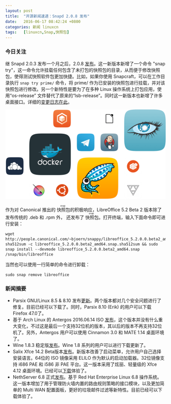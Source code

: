 ```yaml
---
layout: post
title:	"开源新闻速递：Snapd 2.0.8 发布"
date:	2016-06-17 08:42:24 +0800 
categories:	新闻 linuxcn 
tags:	[linuxcn,Snap,快照包]
---
```



### 今日关注


继 Snapd 2.0.3 发布一个月之后，2.0.8 [发布](https://developer.ubuntu.com/en/blog/2016/06/15/snapd-208-universal-snaps-and-desktop-interfaces/)。这一新版本新增了一个命令 "snap try"，这一命令允许挂载任何包含了未打包的快照包的目录，从而便于修改快照包，使得测试快照软件包更加快捷。比如，如果你使用 Snapcraft，可以在工作目录执行 `snap try prime/` 命令，将 prime/ 作为已安装的快照包进行挂载，并对该快照包进行修改。另一个新特性是要为了在多种 Linux 操作系统上打包应用，使用“os-release” 文件替代了原来的“lsb-release”。同时这一新版本也新增了许多桌面接口。详细的[变更日志在此](https://github.com/snapcore/snapd/blob/2.0.8/debian/changelog)。


![](/Asserts/Images/album/201606/17/084227dnl5ufqvh8mq5r5g.png)


作为对 Canonical 推出的<ruby> 快照包 <rp>  （ </rp> <rt>  snap </rt> <rp>  ） </rp></ruby>的积极响应，LibreOffice 5.2 Beta 2 版本除了发布传统的 .deb 和 .rpm 外， 还发布了<ruby> 快照包 <rp>  （ </rp> <rt>  snap </rt> <rp>  ） </rp></ruby>。打开终端，输入下面命令即可进行安装：



```
wget http://people.canonical.com/~bjoern/snappy/libreoffice_5.2.0.0.beta2_amd64.snap{,.sha512sum}
sha512sum -c libreoffice_5.2.0.0.beta2_amd64.snap.sha512sum && sudo snap install --devmode libreoffice_5.2.0.0.beta2_amd64.snap /snap/bin/libreoffice
```

当然也可以使用一行简单的命令进行卸载：



```
sudo snap remove libreoffice
```

### 新闻摘要


* Parsix GNU/Linux 8.5 & 8.10 发布[更新](http://www.parsix.org/wiki/WikiStart)。两个版本都对几个安全问题进行了修复。目前已经可以下载了。同时，Parsix 8.10 (Erik) 的用户可以下载 Firefox 47.0了。
* 基于 Arch Linux 的 Antergos 2016.06.14 ISO [发布](https://antergos.com/blog/iso-refresh-2016-06-14/)，这个版本并没有什么重大变化，不过这是最后一个支持32位机的版本，其以后的版本不再支持32位机了。另外，Antergos 用户可以使用 Cinnamon 3.0 和 MATE 1.14 桌面环境了。
* Wine 1.8.3 稳定版[发布](https://www.winehq.org/news/2016061601)。Wine 1.8 系列的用户可以进行下载更新了。
* Salix Xfce 14.2 Beta版本[发布](https://forum.salixos.org/viewtopic.php?f=17&t=6974)。新版本改善了启动菜单，允许用户自己选择安装语言。64位的 ISO 镜像采用 ELILO 作为默认的启动加载器。32位镜像支持 i686 PAE 和 i586 非 PAE 平台。这一版本采用了炫丽、轻量级的 Xfce 4.12 桌面环境。已经可以[下载](http://linux.softpedia.com/get/System/Operating-Systems/Linux-Distributions/Salix-OS-Xfce-60216.shtml)体验了。
* NethServer 6.8 正式[发布](http://www.nethserver.org/)。基于 Red Hat Enterprise Linux 6.8 操作系统。这一版本增加了用于管理防火墙内置的路由规则策略的接口模块，以及更加简单的 Multi WAN 配置面板，更好的垃圾邮件过滤等新特性。目前已经可以下载体验了。
